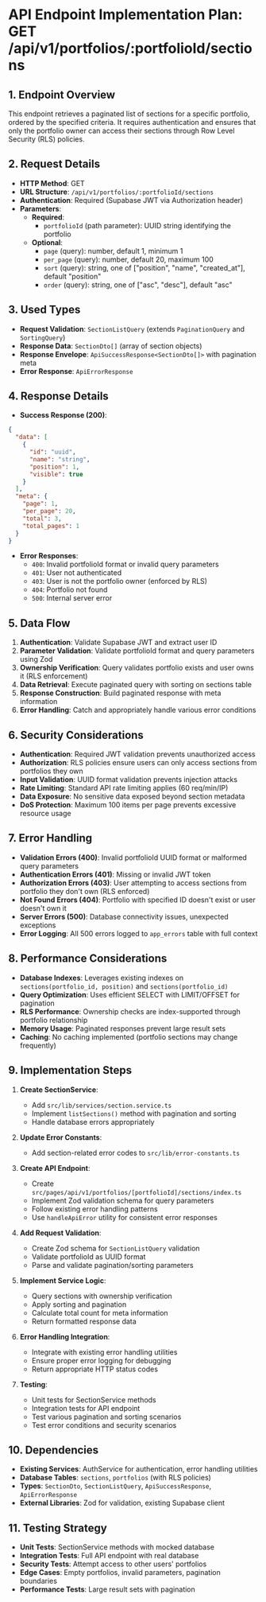 # API Endpoint Implementation Plan: GET /api/v1/portfolios/:portfolioId/sections

## 1. Endpoint Overview
This endpoint retrieves a paginated list of sections for a specific portfolio, ordered by the specified criteria. It requires authentication and ensures that only the portfolio owner can access their sections through Row Level Security (RLS) policies.

## 2. Request Details
- **HTTP Method**: GET
- **URL Structure**: `/api/v1/portfolios/:portfolioId/sections`
- **Authentication**: Required (Supabase JWT via Authorization header)
- **Parameters**:
  - **Required**:
    - `portfolioId` (path parameter): UUID string identifying the portfolio
  - **Optional**:
    - `page` (query): number, default 1, minimum 1
    - `per_page` (query): number, default 20, maximum 100
    - `sort` (query): string, one of ["position", "name", "created_at"], default "position"
    - `order` (query): string, one of ["asc", "desc"], default "asc"

## 3. Used Types
- **Request Validation**: `SectionListQuery` (extends `PaginationQuery` and `SortingQuery`)
- **Response Data**: `SectionDto[]` (array of section objects)
- **Response Envelope**: `ApiSuccessResponse<SectionDto[]>` with pagination meta
- **Error Response**: `ApiErrorResponse`

## 4. Response Details
- **Success Response (200)**:
```json
{
  "data": [
    {
      "id": "uuid",
      "name": "string",
      "position": 1,
      "visible": true
    }
  ],
  "meta": {
    "page": 1,
    "per_page": 20,
    "total": 3,
    "total_pages": 1
  }
}
```
- **Error Responses**:
  - `400`: Invalid portfolioId format or invalid query parameters
  - `401`: User not authenticated
  - `403`: User is not the portfolio owner (enforced by RLS)
  - `404`: Portfolio not found
  - `500`: Internal server error

## 5. Data Flow
1. **Authentication**: Validate Supabase JWT and extract user ID
2. **Parameter Validation**: Validate portfolioId format and query parameters using Zod
3. **Ownership Verification**: Query validates portfolio exists and user owns it (RLS enforcement)
4. **Data Retrieval**: Execute paginated query with sorting on sections table
5. **Response Construction**: Build paginated response with meta information
6. **Error Handling**: Catch and appropriately handle various error conditions

## 6. Security Considerations
- **Authentication**: Required JWT validation prevents unauthorized access
- **Authorization**: RLS policies ensure users can only access sections from portfolios they own
- **Input Validation**: UUID format validation prevents injection attacks
- **Rate Limiting**: Standard API rate limiting applies (60 req/min/IP)
- **Data Exposure**: No sensitive data exposed beyond section metadata
- **DoS Protection**: Maximum 100 items per page prevents excessive resource usage

## 7. Error Handling
- **Validation Errors (400)**: Invalid portfolioId UUID format or malformed query parameters
- **Authentication Errors (401)**: Missing or invalid JWT token
- **Authorization Errors (403)**: User attempting to access sections from portfolio they don't own (RLS enforced)
- **Not Found Errors (404)**: Portfolio with specified ID doesn't exist or user doesn't own it
- **Server Errors (500)**: Database connectivity issues, unexpected exceptions
- **Error Logging**: All 500 errors logged to `app_errors` table with full context

## 8. Performance Considerations
- **Database Indexes**: Leverages existing indexes on `sections(portfolio_id, position)` and `sections(portfolio_id)`
- **Query Optimization**: Uses efficient SELECT with LIMIT/OFFSET for pagination
- **RLS Performance**: Ownership checks are index-supported through portfolio relationship
- **Memory Usage**: Paginated responses prevent large result sets
- **Caching**: No caching implemented (portfolio sections may change frequently)

## 9. Implementation Steps
1. **Create SectionService**:
   - Add `src/lib/services/section.service.ts`
   - Implement `listSections()` method with pagination and sorting
   - Handle database errors appropriately

2. **Update Error Constants**:
   - Add section-related error codes to `src/lib/error-constants.ts`

3. **Create API Endpoint**:
   - Create `src/pages/api/v1/portfolios/[portfolioId]/sections/index.ts`
   - Implement Zod validation schema for query parameters
   - Follow existing error handling patterns
   - Use `handleApiError` utility for consistent error responses

4. **Add Request Validation**:
   - Create Zod schema for `SectionListQuery` validation
   - Validate portfolioId as UUID format
   - Parse and validate pagination/sorting parameters

5. **Implement Service Logic**:
   - Query sections with ownership verification
   - Apply sorting and pagination
   - Calculate total count for meta information
   - Return formatted response data

6. **Error Handling Integration**:
   - Integrate with existing error handling utilities
   - Ensure proper error logging for debugging
   - Return appropriate HTTP status codes

7. **Testing**:
   - Unit tests for SectionService methods
   - Integration tests for API endpoint
   - Test various pagination and sorting scenarios
   - Test error conditions and security scenarios

## 10. Dependencies
- **Existing Services**: AuthService for authentication, error handling utilities
- **Database Tables**: `sections`, `portfolios` (with RLS policies)
- **Types**: `SectionDto`, `SectionListQuery`, `ApiSuccessResponse`, `ApiErrorResponse`
- **External Libraries**: Zod for validation, existing Supabase client

## 11. Testing Strategy
- **Unit Tests**: SectionService methods with mocked database
- **Integration Tests**: Full API endpoint with real database
- **Security Tests**: Attempt access to other users' portfolios
- **Edge Cases**: Empty portfolios, invalid parameters, pagination boundaries
- **Performance Tests**: Large result sets with pagination
